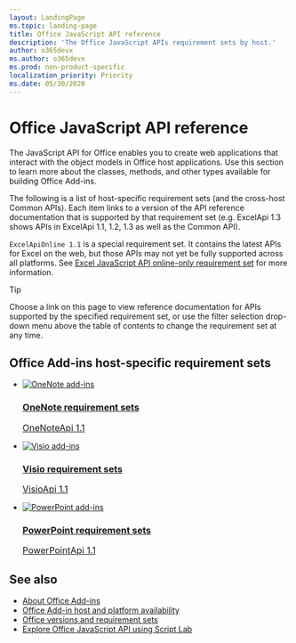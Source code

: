 ```yaml
---
layout: LandingPage
ms.topic: landing-page
title: Office JavaScript API reference 
description: 'The Office JavaScript APIs requirement sets by host.'
author: o365devx
ms.author: o365devx
ms.prod: non-product-specific
localization_priority: Priority
ms.date: 05/30/2020
---
```


# Office JavaScript API reference

The JavaScript API for Office enables you to create web applications that interact with the object models in Office host applications. Use this section to learn more about the classes, methods, and other types available for building Office Add-ins.

The following is a list of host-specific requirement sets (and the cross-host Common APIs). Each item links to a version of the API reference documentation that is supported by that requirement set (e.g. ExcelApi 1.3 shows APIs in ExcelApi 1.1, 1.2, 1.3 as well as the Common API).

`ExcelApiOnline 1.1` is a special requirement set. It contains the latest APIs for Excel on the web, but those APIs may not yet be fully supported across all platforms. See [Excel JavaScript API online-only requirement set](/office/dev/add-ins/reference/requirement-sets/excel-api-online-requirement-set) for more information.

> [!TIP]
> Choose a link on this page to view reference documentation for APIs supported by the specified requirement set, or use the filter selection drop-down menu above the table of contents to change the requirement set at any time.

<h2>Office Add-ins host-specific requirement sets</h2>

<ul class="cardsK panelContent cols cols3">
    <!-- <li>
        <div class="cardSize">
            <div class="cardPadding">
                <div class="card" href="/javascript/api/outlook?view=outlook-js-preview">
                    <div class="cardImageOuter">
                        <div class="cardImage bgdAccent1">
                            <img src="/javascript/api/overview/images/logo-outlook.svg" alt="Outlook add-ins" class="x-hidden-focus" />
                        </div>
                    </div>
                    <div class="cardText">
                        <h3>Outlook requirement sets</h3>
                        <ul>
                            <li><a style="font-size: 1rem;" href="/javascript/api/outlook?view=outlook-js-preview">Mailbox Preview</a></li>
                            <li><a style="font-size: 1rem;" href="/javascript/api/outlook?view=outlook-js-1.8">Mailbox 1.8</a></li>
                            <li><a style="font-size: 1rem;" href="/javascript/api/outlook?view=outlook-js-1.7">Mailbox 1.7</a></li>
                            <li><a style="font-size: 1rem;" href="/javascript/api/outlook?view=outlook-js-1.6">Mailbox 1.6</a></li>
                            <li><a style="font-size: 1rem;" href="/javascript/api/outlook?view=outlook-js-1.5">Mailbox 1.5</a></li>
                            <li><a style="font-size: 1rem;" href="/javascript/api/outlook?view=outlook-js-1.4">Mailbox 1.4</a></li>
                            <li><a style="font-size: 1rem;" href="/javascript/api/outlook?view=outlook-js-1.3">Mailbox 1.3</a></li>
                            <li><a style="font-size: 1rem;" href="/javascript/api/outlook?view=outlook-js-1.2">Mailbox 1.2</a></li>
                            <li><a style="font-size: 1rem;" href="/javascript/api/outlook?view=outlook-js-1.1">Mailbox 1.1</a></li>
                        </ul>
                    </div>
                </div>
            </div>
        </div>
    </li>
    <li>
        <div class="cardSize">
            <div class="cardPadding">
                <div class="card" href="/javascript/api/excel?view=excel-js-preview">
                    <div class="cardImageOuter">
                        <div class="cardImage bgdAccent1">
                            <img src="/javascript/api/overview/images/logo-excel.svg" alt="Excel add-ins"  data-linktype="external" class="x-hidden-focus" />
                        </div>
                    </div>
                    <div class="cardText">
                        <h3>Excel requirement sets</h3>
                        <ul>
                            <li><a style="font-size: 1rem;" href="/javascript/api/excel?view=excel-js-preview">ExcelApi Preview</a></li>
                            <li><a style="font-size: 1rem;" href="/javascript/api/excel?view=excel-js-online">ExcelApiOnline 1.1</a></li>
                            <li><a style="font-size: 1rem;" href="/javascript/api/excel?view=excel-js-1.11">ExcelApi 1.11</a></li>
                            <li><a style="font-size: 1rem;" href="/javascript/api/excel?view=excel-js-1.10">ExcelApi 1.10</a></li>
                            <li><a style="font-size: 1rem;" href="/javascript/api/excel?view=excel-js-1.9">ExcelApi 1.9</a></li>
                            <li><a style="font-size: 1rem;" href="/javascript/api/excel?view=excel-js-1.8">ExcelApi 1.8</a></li>
                            <li><a style="font-size: 1rem;" href="/javascript/api/excel?view=excel-js-1.7">ExcelApi 1.7</a></li>
                            <li><a style="font-size: 1rem;" href="/javascript/api/excel?view=excel-js-1.6">ExcelApi 1.6</a></li>
                            <li><a style="font-size: 1rem;" href="/javascript/api/excel?view=excel-js-1.5">ExcelApi 1.5</a></li>
                            <li><a style="font-size: 1rem;" href="/javascript/api/excel?view=excel-js-1.4">ExcelApi 1.4</a></li>
                            <li><a style="font-size: 1rem;" href="/javascript/api/excel?view=excel-js-1.3">ExcelApi 1.3</a></li>
                            <li><a style="font-size: 1rem;" href="/javascript/api/excel?view=excel-js-1.2">ExcelApi 1.2</a></li>
                            <li><a style="font-size: 1rem;" href="/javascript/api/excel?view=excel-js-1.1">ExcelApi 1.1</a></li>
                        </ul>
                    </div>
                </div>
            </div>
        </div>
    </li>
    <li>
        <div class="cardSize">
            <div class="cardPadding">
                <div class="card" href="/javascript/api/word?view=word-js-preview">
                    <div class="cardImageOuter">
                        <div class="cardImage bgdAccent1">
                            <img src="/javascript/api/overview/images/logo-word.svg" alt="Word add-ins" data-linktype="external" class="x-hidden-focus" />
                        </div>
                    </div>
                    <div class="cardText">
                        <h3>Word requirement sets</h3>
                        <ul>
                            <li><a style="font-size: 1rem;" href="/javascript/api/word?view=word-js-preview">WordApi Preview</a></li>
                            <li><a style="font-size: 1rem;" href="/javascript/api/word?view=word-js-1.3">WordApi 1.3</a></li>
                            <li><a style="font-size: 1rem;" href="/javascript/api/word?view=word-js-1.2">WordApi 1.2</a></li>
                            <li><a style="font-size: 1rem;" href="/javascript/api/word?view=word-js-1.1">WordApi 1.1</a></li>
                        </ul>
                    </div>
                </div>
            </div>
        </div>
    </li> -->
    <li>
        <a class="card x-hidden-focus" href="/javascript/api/onenote?view=onenote-js-1.1">
        <div class="cardImageOuter">
            <div class="cardImage">
                <img src="/javascript/api/overview/images/logo-onenote.svg" alt="OneNote add-ins" />
            </div>
        </div>
        <div class="cardText">
            <h3>OneNote requirement sets</h3>
            <p><a style="font-size: 1rem;" href="/javascript/api/onenote?view=onenote-js-1.1">OneNoteApi 1.1</a></p>
        </div>
        </a>
    </li>
    <li>
        <a class="card x-hidden-focus" href="/javascript/api/visio?view=visio-js-1.1">
        <div class="cardImageOuter">
            <div class="cardImage">
                <img src="/javascript/api/overview/images/logo-visio.svg" alt="Visio add-ins" />
            </div>
        </div>
        <div class="cardText">
            <h3>Visio requirement sets</h3>
            <p><a style="font-size: 1rem;" href="/javascript/api/visio?view=visio-js-1.1">VisioApi 1.1</a></p>
        </div>
        </a>
    </li>
    <li>
        <a class="card x-hidden-focus" href="/javascript/api/powerpoint?view=powerpoint-js-1.1">
        <div class="cardImageOuter">
            <div class="cardImage">
                <img src="/javascript/api/overview/images/logo-powerpoint.svg" alt="PowerPoint add-ins" />
            </div>
        </div>
        <div class="cardText">
            <h3>PowerPoint requirement sets</h3>
            <p><a style="font-size: 1rem;" href="/javascript/api/powerpoint?view=powerpoint-js-1.1">PowerPointApi 1.1</a></p>
        </div>
        </a>
    </li>
    <!-- <li>
        <div class="cardSize">
            <div class="cardPadding">
                <div class="card" href="/javascript/api/common?view=common-js-1.1">
                    <div class="cardImageOuter">
                        <div class="cardImage bgdAccent1">
                            <img src="/javascript/api/overview/images/logo-office.svg" alt="Common APIs" data-linktype="external" class="x-hidden-focus" />
                        </div>
                    </div>
                    <div class="cardText">
                        <h3>Common APIs</h3>
                        <ul>
                            <li><a style="font-size: 1rem;" href="/javascript/api/common?view=common-js-1.1">Common APIs</a></li>
                        </ul>
                    </div>
                </div>
            </div>
        </div>
    </li> -->
</ul>

## See also

- [About Office Add-ins](/office/dev/add-ins/overview)
- [Office Add-in host and platform availability](/office/dev/add-ins/overview/office-add-in-availability)
- [Office versions and requirement sets](/office/dev/add-ins/develop/office-versions-and-requirement-sets)
- [Explore Office JavaScript API using Script Lab](/office/dev/add-ins/overview/explore-with-script-lab)

